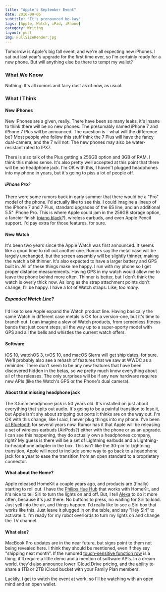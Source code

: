 ```yaml
---
title: "Apple's September Event"
date: 2016-09-06
subtitle: "It's pronounced bo-kay"
tags: [Apple, Watch, iPad, iPhone]
category: Writing
layout: post
img: FullSizeRender.jpg
---
```


Tomorrow is Apple's big fall event, and we're all expecting new iPhones. I sat out last year's upgrade for the first time ever, so I'm certainly ready for a new phone. But will anything else be there to tempt my wallet?
<!-- more -->
### What We Know

Nothing. It's all rumors and fairy dust as of now, as usual.

### What I Think

#### New iPhones

New iPhones are a given, really. There have been so many leaks, it's insane to think there will be no new phones. The presumably named iPhone 7 and iPhone 7 Plus will be announced.  The question is - what will the difference be? Most people who follow this stuff think the 7 Plus will have the fancy dual-camera, and the 7 will not. The new phones may also be water-resistant rated to IPX7.

There is also talk of the Plus getting a 256GB option and 3GB of RAM. I think this makes sense. It's also pretty well accepted at this point that there will be no headphone jack. I'm OK with this, I haven't plugged headphones into my phone in years, but it's going to piss a lot of people off.

##### iPhone Pro?
There were some rumors back in early summer that there would be a "Pro" model of the phone. I'd actually like to see this. I could imagine a lineup of the iPhone 7 and 7 Plus, standard upgrades of the 6S line, and an additional 5.5" iPhone Pro. This is where Apple could jam in the 256GB storage option, a fancier finish ([piano black][1]?), wireless earbuds, and even Apple Pencil support. I'd pay extra for those features, for sure.

#### New Watch

It's been two years since the Apple Watch was first announced. It seems like a good time to roll out another one. Rumors say the metal case will be largely unchanged, but the screen assembly will be slightly thinner, making the watch a bit thinner. It's also expected to have a larger battery and GPS built in. All of these things make me happy. I run with my phone so I get proper distance measurements. Having GPS in my watch would allow me to leave the phone behind more often. Thinner is better, but I don't think the watch is overly thick now. As long as the strap attachment points don't change, I'll be happy. I have a lot of Watch straps. Like, _too many._

##### Expanded Watch Line?

I'd like to see Apple expand the Watch product line. Having basically the same Watch in different case metals is OK for a version-one, but it's time to branch out. I can imagine a slew of Watch products, from screenless fitness bands that just count steps, all the way up to a super-sporty model with GPS and all the bells and whistles the current watch offers. 

#### Software

iOS 10, watchOS 3, tvOS 10, and macOS Sierra will get ship dates, for sure. We'll probably also see a rehash of features that we saw at WWDC as a reminder. There don't seem to be any new features that have been discovered hidden in the betas, so we pretty much know everything about all of the releases. The only surprises will be if any new hardware requires new APIs (like the Watch's GPS or the Phone's dual camera). 

#### About that missing headphone jack

The 3.5mm headphone jack is 50 years old. It's installed on just about everything that spits out audio. It's going to be a painful transition to lose it, but Apple isn't shy about stripping out ports it thinks are on the way out. I'm OK with this change, like I said, I never plug things into my phone. I've been [all Bluetooth][2] for several years now. Rumor has it that Apple will be releasing a set of wireless earbuds (AirPods?) either with the phone or as an upgrade. I can see this happening, they do actually own a headphones company, right? My guess is there will be a set of Lightning earbuds and a Lightning-to-headphone adapter in the box. This isn't like the 30-pin to Lightning transition, Apple will need to include some way to go back to a headphone jack for a year to ease the transition from an open standard to a proprietary connector.

#### What about the Home?

Apple released HomeKit a couple years ago, and products are (finally) starting to roll out. I have the [Philips Hue Hub][3] that works with HomeKit, and it's nice to tell Siri to turn the lights on and off. But, I tell [Alexa][4] to do it more often, because it's just there. No buttons to press, no waiting for Siri to load. Just yell into the air, and things happen. I'd really like to see a Siri box that works like this.  Just leave it plugged in on the table, and say "Hey Siri" to activate it. I'm ready for my robot overlords to turn my lights on and change the TV channel.

#### What else?

MacBook Pro updates are in the near future, but signs point to them not being revealed here. I think they should be mentioned, even if they say "shipping next month". If the rumored [touch-sensitive function row][5] is a thing, it'll require a little demo and a mention of software APIs. In a dream world, they'd also announce lower iCloud Drive pricing, and the ability to share a 1TB or 2TB iCloud bucket with your Family Plan members.


Luckily, I get to watch the event at work, so I'll be watching with an open mind and an open wallet.

[1]:	http://www.macrumors.com/2016/09/03/iphone-7-5-colors-ipx7-12mp-cameras/
[2]:	http://amzn.to/2c2bkHV
[3]:	http://amzn.to/2cyQbrD
[4]:	http://amzn.to/2cyTHzd
[5]:	https://9to5mac.com/2016/06/28/roundup-apples-new-macbook-pro-oled-usb-c/